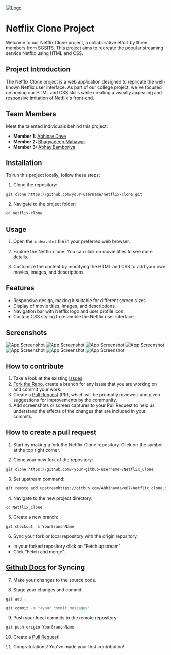 
![Logo](logo.png)


# Netflix Clone Project

Welcome to our Netflix Clone project, a collaborative effort by three members from [SGSITS](https://www.sgsits.ac.in/). This project aims to recreate the popular streaming service Netflix using HTML and CSS.

## Project Introduction

The Netflix Clone project is a web application designed to replicate the well-known Netflix user interface. As part of our college project, we've focused on honing our HTML and CSS skills while creating a visually appealing and responsive imitation of Netflix's front-end.
## Team Members

Meet the talented individuals behind this project:

- **Member 1:** [Abhinav Dave](https://github.com/Abhinavdave07)
- **Member 2:** [Bhagyadeep Mahawar](https://github.com/bhagyadeep13)
- **Member 3:** [Abhay Bamboriya](https://github.com/AbhayBamboriya)
## Installation

To run this project locally, follow these steps:

1. Clone the repository:
```bash
git clone https://github.com/your-username/netflix-clone.git
```

2. Navigate to the project folder:
```bash
cd netflix-clone
```
## Usage

1. Open the `index.html` file in your preferred web browser.

2. Explore the Netflix clone. You can click on movie titles to see more details.

3. Customize the content by modifying the HTML and CSS to add your own movies, images, and descriptions.

## Features

- Responsive design, making it suitable for different screen sizes.
- Display of movie titles, images, and descriptions.
- Navigation bar with Netflix logo and user profile icon.
- Custom CSS styling to resemble the Netflix user interface.
## Screenshots

![App Screenshot](ss1.png)
![App Screenshot](ss2.png)
![App Screenshot](ss3.png)
![App Screenshot](ss4.png)
![App Screenshot](ss5.png)
![App Screenshot](ss6.png)
![App Screenshot](ss7.png)


## How to contribute

1. Take a look at the existing [issues](https://github.com/Abhinavdave07/netflix_clone/issues).
2. [Fork the Repo](https://github.com/Abhinavdave07/netflix_clone/fork), create a branch for any issue that you are working on and commit your work.
3. Create a [Pull Request](https://github.com/Abhinavdave07/netflix_clone/pulls) (PR), which will be promptly reviewed and given suggestions for improvements by the community.
4. Add screenshots or screen captures to your Pull Request to help us understand the effects of the changes that are included in your commits.

## How to create a pull request

1. Start by making a fork the Netflix-Clone repository. Click on the  symbol at the top right corner.

2. Clone your new fork of the repository:

```bash
git clone https://github.com/<your-github-username>/Netflix_Clone
```
3. Set upstream command:
```bash
git remote add upstreamhttps://github.com/Abhinavdave07/netflix_clone.git
```

4. Navigate to the new project directory:
```bash
cd Netflix_Clone
```
5. Create a new branch:
```bash
git checkout -b YourBranchName
```
6. Sync your fork or local repository with the origin repository:

* In your forked repository click on "Fetch upstream"
* Click "Fetch and merge".
## [Github Docs](https://docs.github.com/en/pull-requests/collaborating-with-pull-requests/addressing-merge-conflicts/resolving-a-merge-conflict-on-github) for Syncing
7. Make your changes to the source code.

8. Stage your changes and commit:
```bash
git add .
```
```bash
git commit -m "<your_commit_message>"
```
9. Push your local commits to the remote repository:
```bash
git push origin YourBranchName
```
10. Create a [Pull Request](https://github.com/Abhinavdave07/netflix_clone/pulls)!

11. Congratulations! You've made your first contribution! 


